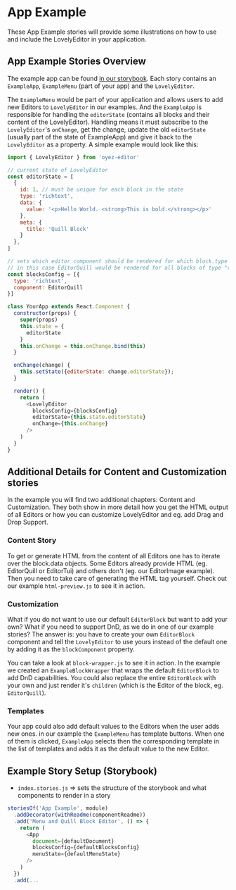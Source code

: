 # App Example

These App Example stories will provide some illustrations on how to use and
include the LovelyEditor in your application.

## App Example Stories Overview

The example app can be found [in our storybook](https://oyez-editor.netlify.com/).
Each story contains an `ExampleApp`, `ExampleMenu` (part of your app) and the
`LovelyEditor`.

The `ExampleMenu` would be part of your application and allows users to add new
Editors to `LovelyEditor` in our examples. And the `ExampleApp` is responsible for
handling the `editorState` (contains all blocks and their content of the
LovelyEditor). Handling means it must subscribe to the `LovelyEditor`'s `onChange`,
get the change, update the old `editorState` (usually part of the state of
ExampleApp) and give it back to the `LovelyEditor` as a property. A simple
example would look like this:

```js
import { LovelyEditor } from 'oyez-editor'

// current state of LovelyEditor
const editorState = [
  {
    id: 1, // must be unique for each block in the state
    type: 'richtext',
    data: {
      value: '<p>Hello World. <strong>This is bold.</strong></p>'
    },
    meta: {
      title: 'Quill Block'
    }
  },
]

// sets which editor component should be rendered for which block.type
// in this case EditorQuill would be rendered for all blocks of type "richtext"
const blocksConfig = [{
  type: 'richtext',
  component: EditorQuill
}]

class YourApp extends React.Component {
  constructor(props) {
    super(props)
    this.state = {
      editorState
    }
    this.onChange = this.onChange.bind(this)
  }

  onChange(change) {
    this.setState({editorState: change.editorState});
  }

  render() {
    return (
      <LovelyEditor
        blocksConfig={blocksConfig}
        editorState={this.state.editorState}
        onChange={this.onChange}
      />
    )
  }
}
```

## Additional Details for Content and Customization stories

In the example you will find two additional chapters: Content and Customization.
They both show in more detail how you get the HTML output of all Editors or
how you can customize LovelyEditor and eg. add Drag and Drop Support.

### Content Story

To get or generate HTML from the content of all Editors one has to iterate over
the block.data objects. Some Editors already provide HTML (eg. EditorQuill or
EditorTui) and others don't (eg. our EditorImage example). Then you need to take
care of generating the HTML tag yourself. Check out our example `html-preview.js`
to see it in action.

### Customization

What if you do not want to use our default `EditorBlock` but want to add your own?
What if you need to support DnD, as we do in one of our example stories? The answer
is: you have to create your own `EditorBlock` component and tell the `LovelyEditor`
to use yours instead of the default one by adding it as the `blockComponent`
property.

You can take a look at `block-wrapper.js` to see it in action. In the example we
created an `ExampleBlockWrapper` that wraps the default `EditorBlock` to add
DnD capabilities. You could also replace the entire `EditorBlock` with your own
and just render it's `children` (which is the Editor of the block, eg. `EditorQuill`).

### Templates

Your app could also add default values to the Editors when the user adds new ones.
in our example the `ExampleMenu` has template buttons. When one of them is clicked,
`ExampleApp` selects then the corresponding template in the list of templates and
adds it as the default value to the new Editor.

## Example Story Setup (Storybook)

* `index.stories.js` => sets the structure of the storybook and what components
  to render in a story

```js
storiesOf('App Example', module)
  .addDecorator(withReadme(componentReadme))
  .add('Menu and Quill Block Editor', () => {
    return (
      <App
        document={defaultDocument}
        blocksConfig={defaultBlocksConfig}
        menuState={defaultMenuState}
      />
    )
  })
  .add(...
```
